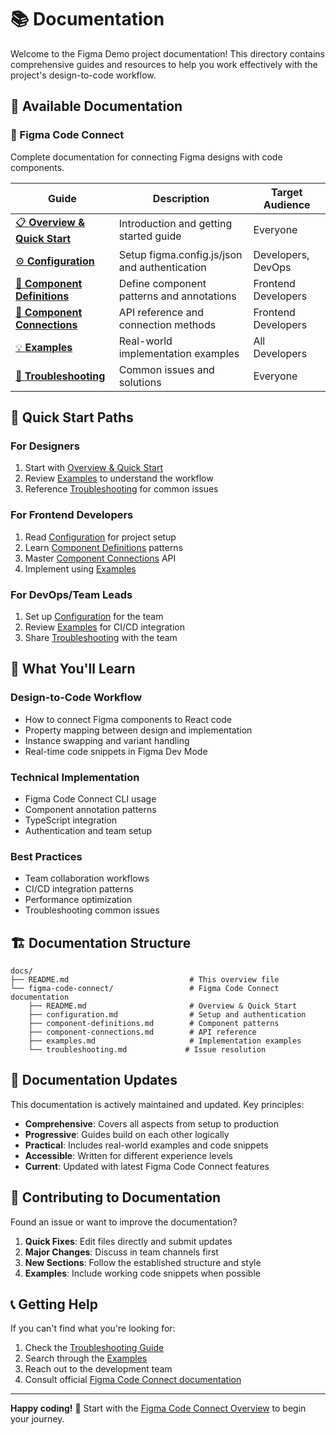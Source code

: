 # 📚 Documentation

Welcome to the Figma Demo project documentation! This directory contains comprehensive guides and resources to help you work effectively with the project's design-to-code workflow.

## 📖 Available Documentation

### 🔗 Figma Code Connect
Complete documentation for connecting Figma designs with code components.

| Guide | Description | Target Audience |
|-------|-------------|----------------|
| [📋 **Overview & Quick Start**](./figma-code-connect/README.md) | Introduction and getting started guide | Everyone |
| [⚙️ **Configuration**](./figma-code-connect/configuration.md) | Setup figma.config.js/json and authentication | Developers, DevOps |
| [🧩 **Component Definitions**](./figma-code-connect/component-definitions.md) | Define component patterns and annotations | Frontend Developers |
| [🔗 **Component Connections**](./figma-code-connect/component-connections.md) | API reference and connection methods | Frontend Developers |
| [💡 **Examples**](./figma-code-connect/examples.md) | Real-world implementation examples | All Developers |
| [🔧 **Troubleshooting**](./figma-code-connect/troubleshooting.md) | Common issues and solutions | Everyone |

## 🚀 Quick Start Paths

### For Designers
1. Start with [Overview & Quick Start](./figma-code-connect/README.md)
2. Review [Examples](./figma-code-connect/examples.md) to understand the workflow
3. Reference [Troubleshooting](./figma-code-connect/troubleshooting.md) for common issues

### For Frontend Developers
1. Read [Configuration](./figma-code-connect/configuration.md) for project setup
2. Learn [Component Definitions](./figma-code-connect/component-definitions.md) patterns
3. Master [Component Connections](./figma-code-connect/component-connections.md) API
4. Implement using [Examples](./figma-code-connect/examples.md)

### For DevOps/Team Leads
1. Set up [Configuration](./figma-code-connect/configuration.md) for the team
2. Review [Examples](./figma-code-connect/examples.md) for CI/CD integration
3. Share [Troubleshooting](./figma-code-connect/troubleshooting.md) with the team

## 🎯 What You'll Learn

### Design-to-Code Workflow
- How to connect Figma components to React code
- Property mapping between design and implementation
- Instance swapping and variant handling
- Real-time code snippets in Figma Dev Mode

### Technical Implementation
- Figma Code Connect CLI usage
- Component annotation patterns
- TypeScript integration
- Authentication and team setup

### Best Practices
- Team collaboration workflows
- CI/CD integration patterns
- Performance optimization
- Troubleshooting common issues

## 🏗️ Documentation Structure

```
docs/
├── README.md                           # This overview file
└── figma-code-connect/                 # Figma Code Connect documentation
    ├── README.md                       # Overview & Quick Start
    ├── configuration.md                # Setup and authentication
    ├── component-definitions.md        # Component patterns
    ├── component-connections.md        # API reference
    ├── examples.md                     # Implementation examples
    └── troubleshooting.md             # Issue resolution
```

## 🔄 Documentation Updates

This documentation is actively maintained and updated. Key principles:

- **Comprehensive**: Covers all aspects from setup to production
- **Progressive**: Guides build on each other logically
- **Practical**: Includes real-world examples and code snippets
- **Accessible**: Written for different experience levels
- **Current**: Updated with latest Figma Code Connect features

## 🤝 Contributing to Documentation

Found an issue or want to improve the documentation?

1. **Quick Fixes**: Edit files directly and submit updates
2. **Major Changes**: Discuss in team channels first
3. **New Sections**: Follow the established structure and style
4. **Examples**: Include working code snippets when possible

## 📞 Getting Help

If you can't find what you're looking for:

1. Check the [Troubleshooting Guide](./figma-code-connect/troubleshooting.md)
2. Search through the [Examples](./figma-code-connect/examples.md)
3. Reach out to the development team
4. Consult official [Figma Code Connect documentation](https://www.figma.com/developers/code-connect)

---

**Happy coding!** 🚀 Start with the [Figma Code Connect Overview](./figma-code-connect/README.md) to begin your journey.